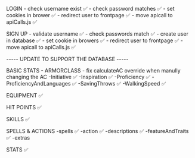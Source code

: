 
LOGIN
    - check username exist ✅
    - check password matches ✅
    - set cookies in brower ✅
    - redirect user to frontpage ✅
    - move apicall to apiCalls.js ✅

SIGN UP
    - validate username ✅
    - check passwords match ✅
    - create user in database ✅
    - set cookie in browers ✅
    - redirect user to frontpage ✅
    - move apicall to apiCalls.js ✅

----- UPDATE TO SUPPORT THE DATABASE -----

BASIC STATS
    - ARMORCLASS 
        - fix calculateAC override when manully changing the AC 
    -Initiative ✅
    -Inspiration ✅
    -Proficiency ✅
    -ProficiencyAndLanguages ✅
    -SavingThrows ✅
    -WalkingSpeed ✅

EQUIPMENT ✅

HIT POINTS ✅

SKILLS ✅

SPELLS & ACTIONS
    -spells ✅
    -action ✅
    -descriptions ✅
    -featureAndTraits ✅
    -extras

STATS ✅